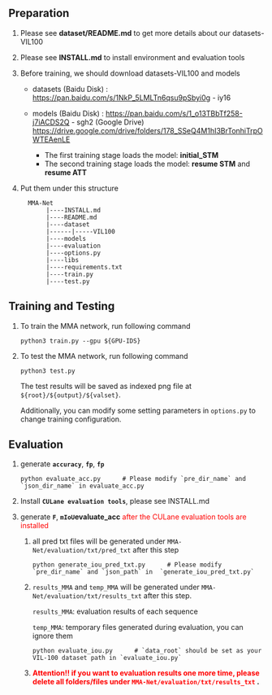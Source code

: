 ## Preparation
1. Please see **dataset/README.md** to get more details about our datasets-VIL100

2. Please see **INSTALL.md** to install environment and evaluation tools

3. Before training, we should download datasets-VIL100 and models
    - datasets (Baidu Disk) : https://pan.baidu.com/s/1NkP_5LMLTn6qsu9pSbyi0g - iy16       
    - models (Baidu Disk) : https://pan.baidu.com/s/1_o13TBbTf258-j7iACDS2Q - sgh2 
    (Google Drive) https://drive.google.com/drive/folders/178_SSeQ4M1hI3BrTonhiTrpOWTEAenLE
        
        - The first training stage loads the model: **initial_STM**
        - The second training stage loads the model: **resume STM** and **resume ATT**

4. Put them under this structure
    
    ```
      MMA-Net
           |----INSTALL.md
           |----README.md
           |----dataset
           |------|-----VIL100
           |----models
           |----evaluation
           |----options.py
           |----libs
           |----requirements.txt
           |----train.py
           |----test.py
     ```
    


## Training and Testing
1. To train the MMA network, run following command
    ```python3
    python3 train.py --gpu ${GPU-IDS}
    ```
2. To test the MMA network, run following command
    ```python3
    python3 test.py
    ```
    The test results will be saved as indexed png file at `${root}/${output}/${valset}`.

    Additionally, you can modify some setting parameters in `options.py` to change training configuration.

## Evaluation

1. generate **`accuracy`**, **`fp`**, **`fp`**

    ```
    python evaluate_acc.py      # Please modify `pre_dir_name` and `json_dir_name` in evaluate_acc.py
    ```

2. Install **`CULane evaluation tools`**, please see INSTALL.md

3. generate **`F`**, **`mIoU`evaluate_acc** <font color="red"> after the CULane evaluation tools are installed</font>

    1. all pred txt files will be generated under `MMA-Net/evaluation/txt/pred_txt` after this step
    
        ```
        python generate_iou_pred_txt.py      # Please modify `pre_dir_name` and `json_path` in  `generate_iou_pred_txt.py`
        ```
    
    2. `results_MMA` and `temp_MMA` will be generated under `MMA-Net/evaluation/txt/results_txt` after this step.
    
        `results_MMA`: evaluation results of each sequence
        
        `temp_MMA`: temporary files generated during evaluation, you can ignore them
        
        ```    
        python evaluate_iou.py      # `data_root` should be set as your VIL-100 dataset path in `evaluate_iou.py`
        ```
    
    3. **<font color="red">Attention!! if you want to evaluation results one more time, please delete all folders/files under `MMA-Net/evaluation/txt/results_txt` </font>.**



